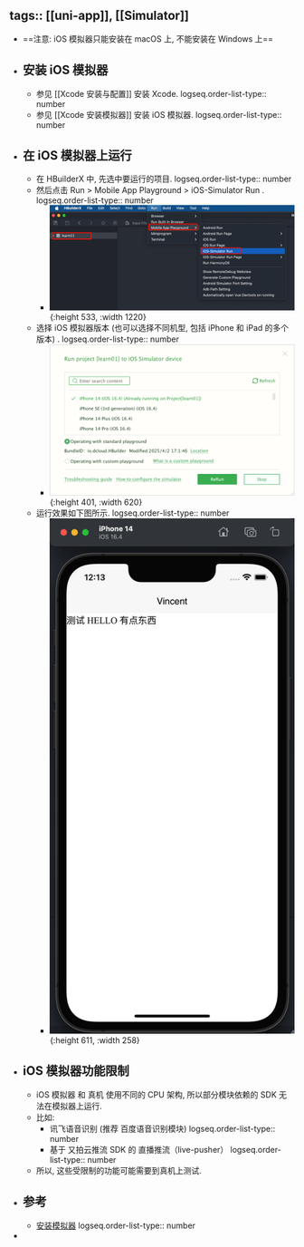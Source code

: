 tags:: [[uni-app]], [[Simulator]] 
---

- ==注意: iOS 模拟器只能安装在 macOS 上, 不能安装在 Windows 上==
- ## 安装 iOS 模拟器
	- 参见 [[Xcode 安装与配置]] 安装 Xcode.
	  logseq.order-list-type:: number
	- 参见 [[Xcode 安装模拟器]] 安装 iOS 模拟器.
	  logseq.order-list-type:: number
- ## 在 iOS 模拟器上运行
	- 在 HBuilderX 中, 先选中要运行的项目.
	  logseq.order-list-type:: number
	- 然后点击 Run > Mobile App Playground > iOS-Simulator Run .
	  logseq.order-list-type:: number
		- ![image.png](../assets/image_1743740145561_0.png){:height 533, :width 1220}
	- 选择 iOS 模拟器版本 (也可以选择不同机型, 包括 iPhone 和 iPad 的多个版本) .
	  logseq.order-list-type:: number
		- ![image.png](../assets/image_1743740290906_0.png){:height 401, :width 620}
	- 运行效果如下图所示.
	  logseq.order-list-type:: number
		- ![image.png](../assets/image_1743740054125_0.png){:height 611, :width 258}
- ## iOS 模拟器功能限制
	- iOS 模拟器 和 真机 使用不同的 CPU 架构, 所以部分模块依赖的 SDK 无法在模拟器上运行.
	- 比如:
		- 讯飞语音识别 (推荐 百度语音识别模块)
		  logseq.order-list-type:: number
		- 基于 又拍云推流 SDK 的 直播推流（live-pusher）
		  logseq.order-list-type:: number
	- 所以, 这些受限制的功能可能需要到真机上测试.
- ## 参考
	- [安装模拟器](https://uniapp.dcloud.net.cn/tutorial/run/installSimulator.html)
	  logseq.order-list-type:: number
-
